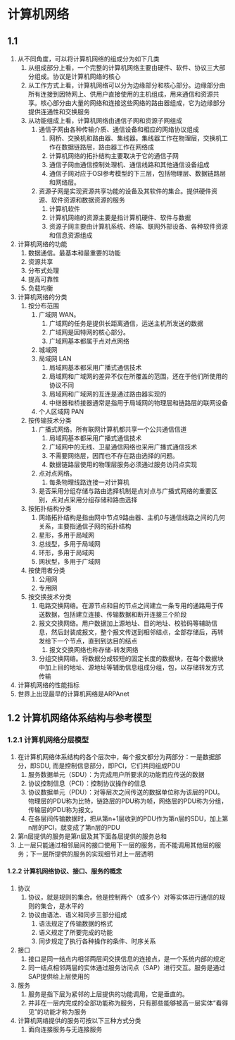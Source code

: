 # 计算机网络

## 1.1 

1. 从不同角度，可以将计算机网络的组成分为如下几类
   1. 从组成部分上看，一个完整的计算机网络主要由硬件、软件、协议三大部分组成。协议是计算机网络的核心
   2. 从工作方式上看，计算机网络可以分为边缘部分和核心部分。边缘部分由所有连接到因特网上、供用户直接使用的主机组成，用来通信和资源共享。核心部分由大量的网络和连接这些网络的路由器组成，它为边缘部分提供连通性和交换服务
   3. 从功能组成上看，计算机网络由通信子网和资源子网组成
      1. 通信子网由各种传输介质、通信设备和相应的网络协议组成
         1. 网桥、交换机和路由器、集线器。集线器工作在物理层，交换机工作在数据链路层，路由器工作在网络成
         2. 计算机网络的拓扑结构主要取决于它的通信子网
         3. 通信子网由通信控制处理机、通信线路和其他通信设备组成
         4. 通信子网对应于OSI参考模型的下三层，包括物理层、数据链路层和网络层。
      2. 资源子网是实现资源共享功能的设备及其软件的集合。提供硬件资源、软件资源和数据资源的服务
         1. 计算机软件
         2. 计算机网络的资源主要是指计算机硬件、软件与数据
         3. 资源子网主要由计算机系统、终端、联网外部设备、各种软件资源和信息资源组成
2. 计算机网络的功能
   1. 数据通信。最基本和最重要的功能
   2. 资源共享
   3. 分布式处理
   4. 提高可靠性
   5. 负载均衡
3. 计算机网络的分类
   1. 按分布范围
      1. 广域网 WAN。
         1. 广域网的任务是提供长距离通信，运送主机所发送的数据
         2. 广域网是因特网的核心部分。
         3. 广域网基本都属于点对点网络
      2. 城域网
      3. 局域网 LAN
         1. 局域网基本都采用广播式通信技术
         2. 局域网和广域网的差异不仅在所覆盖的范围，还在于他们所使用的协议不同
         3. 局域网和广域网的互连是通过路由器实现的
         4. 中继器和桥接器通常是指用于局域网的物理层和链路层的联网设备
      4. 个人区域网 PAN
   2. 按传输技术分类
      1. 广播式网络。所有联网计算机都共享一个公共通信信道
         1. 局域网基本都采用广播式通信技术
         2. 广域网中的无线、卫星通信网络也采用广播式通信技术
         3. 不需要网络层，因而也不存在路由选择的问题。
         4. 数据链路层使用的物理层服务必须通过服务访问点实现
      2. 点对点网络。
         1. 每条物理线路连接一对计算机
      3. 是否采用分组存储与路由选择机制是点对点与广播式网络的重要区别，点对点采用分组存储和路由选择
   3. 按拓扑结构分类
      1. 网络拓扑结构是指由网中节点9路由器、主机0与通信线路之间的几何关系，主要指通信子网的拓扑结构
      2. 星形，多用于局域网
      3. 总线型，多用于局域网
      4. 环形，多用于局域网
      5. 网状型，多用于广域网
   4. 按使用者分类
      1. 公用网
      2. 专用网
   5. 按交换技术分类
      1. 电路交换网络。在源节点和目的节点之间建立一条专用的通路用于传送数据，包括建立连接、传输数据和断开连接三个阶段
      2. 报文交换网络。用户数据加上源地址、目的地址、校验码等辅助信息，然后封装成报文，整个报文传送到相邻结点，全部存储后，再转发给下一个节点，直到到达目的结点
         1. 报文交换网络也称存储-转发网络
      3. 分组交换网络。将数据分成较短的固定长度的数据块，在每个数据块中加上目的地址、源地址等辅助信息组成分组，包，以存储转发方式传输
4. 计算机网络的性能指标
5. 世界上出现最早的计算机网络是ARPAnet

## 1.2 计算机网络体系结构与参考模型

### 1.2.1 计算机网络分层模型

1. 在计算机网络体系结构的各个层次中，每个报文都分为两部分：一是数据部分，即SDU, 而是控制信息部分，即PCI，它们共同组成PDU
   1. 服务数据单元（SDU）：为完成用户所要求的功能而应传送的数据
   2. 协议控制信息（PCI）：控制协议操作的信息
   3. 协议数据单元（PDU）：对等层次之间传送的数据单位称为该层的PDU。 物理层的PDU称为比特，链路层的PDU称为帧，网络层的PDU称为分组，传输层的PDU称为报文。
   4. 在各层间传输数据时，把从第n+1层收到的PDU作为第n层的SDU，加上第n层的PCI，就变成了第n层的PDU
2. 第n层提供的服务是第n层及其下面各层提供的服务总和
3. 上一层只能通过相邻层间的接口使用下一层的服务，而不能调用其他层的服务；下一层所提供的服务的实现细节对上一层透明

#### 1.2.2 计算机网络协议、接口、服务的概念

1. 协议
   1. 协议，就是规则的集合。他是控制两个（或多个）对等实体进行通信的规则的集合，是水平的
   2. 协议由语法、语义和同步三部分组成
      1. 语法规定了传输数据的格式
      2. 语义规定了所要完成的功能
      3. 同步规定了执行各种操作的条件、时序关系
2. 接口
   1. 接口是同一结点内相邻两层间交换信息的连接点，是一个系统内部的规定
   2. 同一结点相邻两层的实体通过服务访问点（SAP）进行交互。服务是通过SAP提供给上层使用的
3. 服务
   1. 服务是指下层为紧邻的上层提供的功能调用，它是垂直的。
   2. 并非在一层内完成的全部功能称为服务，只有那些能够被高一层实体“看得见”的功能才称为服务
4. 计算机网络提供的服务可按以下三种方式分类
   1. 面向连接服务与无连接服务

